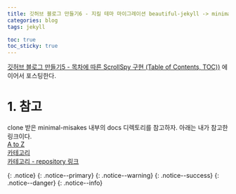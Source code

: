 ```yaml
---
title: 깃허브 블로그 만들기6 - 지킬 테마 마이그레이션 beautiful-jekyll -> minimal-mistakes
categories: blog
tags: jekyll

toc: true
toc_sticky: true
---
```

[깃허브 블로그 만들기5 - 목차에 따른 ScrollSpy 구현 (Table of Contents, TOC))](https://isckd.github.io/2024-01-01-make-github-blog(5)) 에 이어서 포스팅한다.

# 1. 참고
clone 받은 minimal-misakes 내부의 docs 디렉토리를 참고하자. 아래는 내가 참고한 링크이다. <br>
[A to Z](https://eona1301.github.io/a_to_z/GithubBlog/) <br>
[카테고리](https://ansohxxn.github.io/blog/category/) <br>
[카테고리 - repository 링크](https://github.com/ansohxxn/ansohxxn.github.io/blob/master/) <br>


{: .notice}
{: .notice--primary}
{: .notice--warning}
{: .notice--success}
{: .notice--danger}
{: .notice--info}